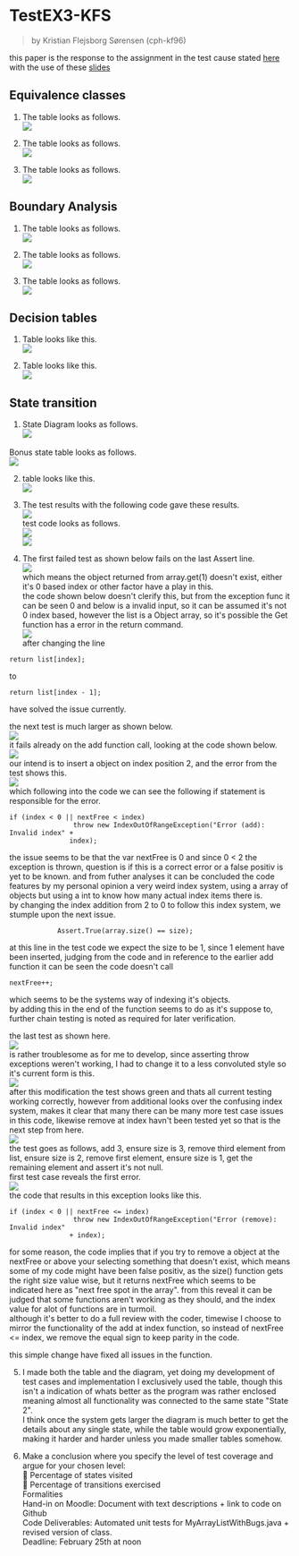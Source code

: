 # TestEX3-KFS
> by Kristian Flejsborg Sørensen (cph-kf96)

this paper is the response to the assignment in the test cause stated [here](https://github.com/datsoftlyngby/soft2018spring-test-teaching-material/blob/master/exercises/Test%20Case%20Exercises.pdf) with the use of these [slides](https://github.com/datsoftlyngby/soft2018spring-test-teaching-material/blob/master/slides/Test%20Design%20Techniques.pdf)

## Equivalence classes
1. The table looks as follows.   
![](https://i.gyazo.com/93b5525a2555c77c6747da4e18555184.png)   

2. The table looks as follows.   
![](https://i.gyazo.com/eee5bf1f42e8fc0d01aab01bcdfc4a07.png)   

3. The table looks as follows.   
![](https://i.gyazo.com/9a70386a722ce6641f5b92bde78fcd74.png)   

## Boundary Analysis
1. The table looks as follows.   
![](https://i.gyazo.com/43faec8a6a5e08db7b88cee4bce226b3.png)   

2. The table looks as follows.   
![](https://i.gyazo.com/13d162a1a683898ffc4250db3af6f8a1.png)   

3. The table looks as follows.   
![](https://i.gyazo.com/d7bf18c6208e8fa8b7707f9cf35870d4.png)   

## Decision tables
1. Table looks like this.   
![](https://i.gyazo.com/8dc91dfbc4605b46f1ca799b23452fa9.png)   

2. Table looks like this.   
![](https://i.gyazo.com/4b0a68585817ede34a25b638d4029ef0.png)

## State transition
1. State Diagram looks as follows.   
![](https://i.gyazo.com/e3bd4d547074f7548f51db61f6f8e856.png)   

Bonus state table looks as follows.   
![](https://i.gyazo.com/7f374133d32e31073ce59958e678fc02.png)

2. table looks like this.   
![](https://i.gyazo.com/f60801f4c59567e490a4d0b137f8c29a.png)   

3. The test results with the following code gave these results.   
![](https://i.gyazo.com/1aa06df757d51bcc8328ed02cafcb4ac.png)   
test code looks as follows.   
![](https://i.gyazo.com/5180c4fdda2582722803869b56e445a7.png)   
![](https://i.gyazo.com/1972f9b69948409e7456828837da8c45.png)   

4. The first failed test as shown below fails on the last Assert line.   
![](https://i.gyazo.com/19da23826626e690205dbe8643097114.png)   
which means the object returned from array.get(1) doesn't exist, either it's 0 based index or other factor have a play in this.   
the code shown below doesn't clerify this, but from the exception func it can be seen 0 and below is a invalid input, so it can be assumed it's not 0 index based, however the list is a Object array, so it's possible the Get function has a error in the return command.   
![](https://i.gyazo.com/71212cd097866fae01f52df93ccba8d6.png)   
after changing the line
```
return list[index];
```
to
```
return list[index - 1];
```
have solved the issue currently.   

the next test is much larger as shown below.   
![](https://i.gyazo.com/319ec1b43c337b8f72dd184d6471a0fb.png)   
it fails already on the add function call, looking at the code shown below.   
![](https://i.gyazo.com/24856de76b0b94da22bdc5736fcdcdc7.png)   
our intend is to insert a object on index position 2, and the error from the test shows this.   
![](https://i.gyazo.com/ca06eff51b73985a41fea3c99962068b.png)   
which following into the code we can see the following if statement is responsible for the error.   
```
if (index < 0 || nextFree < index)
                throw new IndexOutOfRangeException("Error (add): Invalid index" +
               index);
```
the issue seems to be that the var nextFree is 0 and since 0 < 2 the exception is thrown, question is if this is a correct error or a false positiv is yet to be known. and from futher analyses it can be concluded the code features by my personal opinion a very weird index system, using a array of objects but using a int to know how many actual index items there is.   
by changing the index addition from 2 to 0 to follow this index system, we stumple upon the next issue.   
```
            Assert.True(array.size() == size);
```
at this line in the test code we expect the size to be 1, since 1 element have been inserted, judging from the code and in reference to the earlier add function it can be seen the code doesn't call
```
nextFree++;
```
which seems to be the systems way of indexing it's objects.   
by adding this in the end of the function seems to do as it's suppose to, further chain testing is noted as required for later verification.   

the last test as shown here.   
![](https://i.gyazo.com/5be78f6b3418ffcd578afed9281e7944.png)   
is rather troublesome as for me to develop, since asserting throw exceptions weren't working, I had to change it to a less convoluted style so it's current form is this.   
![](https://i.gyazo.com/c7618ffaf3646d30bec2747edffc70f5.png)   
after this modification the test shows green and thats all current testing working correctly, however from additional looks over the confusing index system, makes it clear that many there can be many more test case issues in this code, likewise remove at index havn't been tested yet so that is the next step from here.   
![](https://i.gyazo.com/83cb16f1b8a275cf653980de2d1bf9b8.png)   
the test goes as follows, add 3, ensure size is 3, remove third element from list, ensure size is 2, remove first element, ensure size is 1, get the remaining element and assert it's not null.   
first test case reveals the first error.   
![](https://i.gyazo.com/dc0eb33f4459c66c6fc5841193ec81d6.png)   
the code that results in this exception looks like this.
```
if (index < 0 || nextFree <= index)
                throw new IndexOutOfRangeException("Error (remove): Invalid index"
               + index);
```
for some reason, the code implies that if you try to remove a object at the nextFree or above your selecting something that doesn't exist, which means some of my code might have been false positiv, as the size() function gets the right size value wise, but it returns nextFree which seems to be indicated here as "next free spot in the array". from this reveal it can be judged that some functions aren't working as they should, and the index value for alot of functions are in turmoil.   
although it's better to do a full review with the coder, timewise I choose to mirror the functionality of the add at index function, so instead of nextFree <= index, we remove the equal sign to keep parity in the code.   

this simple change have fixed all issues in the function.
 
5. I made both the table and the diagram, yet doing my development of test cases and implementation I exclusively used the table, though this isn't a indication of whats better as the program was rather enclosed meaning almost all functionality was connected to the same state "State 2".   
I think once the system gets larger the diagram is much better to get the details about any single state, while the table would grow exponentially, making it harder and harder unless you made smaller tables somehow.   

6. Make a conclusion where you specify the level of test coverage and argue for your chosen level:   
 Percentage of states visited   
 Percentage of transitions exercised   
Formalities   
Hand-in on Moodle: Document with text descriptions + link to code on Github   
Code Deliverables: Automated unit tests for MyArrayListWithBugs.java + revised version of class.   
Deadline: February 25th at noon   

